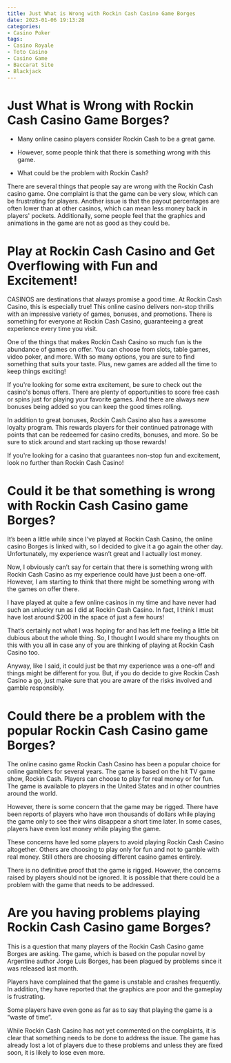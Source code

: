 ```yaml
---
title: Just What is Wrong with Rockin Cash Casino Game Borges
date: 2023-01-06 19:13:28
categories:
- Casino Poker
tags:
- Casino Royale
- Toto Casino
- Casino Game
- Baccarat Site
- Blackjack
---
```



#  Just What is Wrong with Rockin Cash Casino Game Borges?

* Many online casino players consider Rockin Cash to be a great game.

* However, some people think that there is something wrong with this game.

* What could be the problem with Rockin Cash?

There are several things that people say are wrong with the Rockin Cash casino game. One complaint is that the game can be very slow, which can be frustrating for players. Another issue is that the payout percentages are often lower than at other casinos, which can mean less money back in players' pockets. Additionally, some people feel that the graphics and animations in the game are not as good as they could be.

#  Play at Rockin Cash Casino and Get Overflowing with Fun and Excitement!

CASINOS are destinations that always promise a good time. At Rockin Cash Casino, this is especially true! This online casino delivers non-stop thrills with an impressive variety of games, bonuses, and promotions. There is something for everyone at Rockin Cash Casino, guaranteeing a great experience every time you visit.

One of the things that makes Rockin Cash Casino so much fun is the abundance of games on offer. You can choose from slots, table games, video poker, and more. With so many options, you are sure to find something that suits your taste. Plus, new games are added all the time to keep things exciting!

If you're looking for some extra excitement, be sure to check out the casino's bonus offers. There are plenty of opportunities to score free cash or spins just for playing your favorite games. And there are always new bonuses being added so you can keep the good times rolling.

In addition to great bonuses, Rockin Cash Casino also has a awesome loyalty program. This rewards players for their continued patronage with points that can be redeemed for casino credits, bonuses, and more. So be sure to stick around and start racking up those rewards!

If you're looking for a casino that guarantees non-stop fun and excitement, look no further than Rockin Cash Casino!

#  Could it be that something is wrong with Rockin Cash Casino game Borges?

It’s been a little while since I’ve played at Rockin Cash Casino, the online casino Borges is linked with, so I decided to give it a go again the other day. Unfortunately, my experience wasn’t great and I actually lost money.

Now, I obviously can’t say for certain that there is something wrong with Rockin Cash Casino as my experience could have just been a one-off. However, I am starting to think that there might be something wrong with the games on offer there.

I have played at quite a few online casinos in my time and have never had such an unlucky run as I did at Rockin Cash Casino. In fact, I think I must have lost around $200 in the space of just a few hours!

That’s certainly not what I was hoping for and has left me feeling a little bit dubious about the whole thing. So, I thought I would share my thoughts on this with you all in case any of you are thinking of playing at Rockin Cash Casino too.

Anyway, like I said, it could just be that my experience was a one-off and things might be different for you. But, if you do decide to give Rockin Cash Casino a go, just make sure that you are aware of the risks involved and gamble responsibly.

#  Could there be a problem with the popular Rockin Cash Casino game Borges?

The online casino game Rockin Cash Casino has been a popular choice for online gamblers for several years. The game is based on the hit TV game show, Rockin Cash. Players can choose to play for real money or for fun. The game is available to players in the United States and in other countries around the world.

However, there is some concern that the game may be rigged. There have been reports of players who have won thousands of dollars while playing the game only to see their wins disappear a short time later. In some cases, players have even lost money while playing the game.

These concerns have led some players to avoid playing Rockin Cash Casino altogether. Others are choosing to play only for fun and not to gamble with real money. Still others are choosing different casino games entirely.

There is no definitive proof that the game is rigged. However, the concerns raised by players should not be ignored. It is possible that there could be a problem with the game that needs to be addressed.

#  Are you having problems playing Rockin Cash Casino game Borges?

This is a question that many players of the Rockin Cash Casino game Borges are asking. The game, which is based on the popular novel by Argentine author Jorge Luis Borges, has been plagued by problems since it was released last month.

Players have complained that the game is unstable and crashes frequently. In addition, they have reported that the graphics are poor and the gameplay is frustrating.

Some players have even gone as far as to say that playing the game is a “waste of time”.

While Rockin Cash Casino has not yet commented on the complaints, it is clear that something needs to be done to address the issue. The game has already lost a lot of players due to these problems and unless they are fixed soon, it is likely to lose even more.